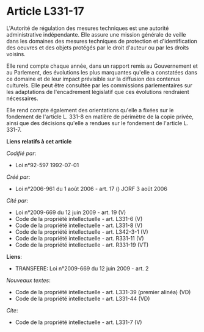 # Article L331-17

L'Autorité de régulation des mesures techniques est une autorité administrative indépendante. Elle assure une mission
générale de veille dans les domaines des mesures techniques de protection et d'identification des oeuvres et des objets
protégés par le droit d'auteur ou par les droits voisins. 

Elle rend compte chaque année, dans un rapport remis au Gouvernement et au Parlement, des évolutions les plus marquantes
qu'elle a constatées dans ce domaine et de leur impact prévisible sur la diffusion des contenus culturels. Elle peut être
consultée par les commissions parlementaires sur les adaptations de l'encadrement législatif que ces évolutions rendraient
nécessaires. 

Elle rend compte également des orientations qu'elle a fixées sur le fondement de l'article L. 331-8 en matière de périmètre
de la copie privée, ainsi que des décisions qu'elle a rendues sur le fondement de l'article L. 331-7.

**Liens relatifs à cet article**

_Codifié par_:

  - Loi n°92-597 1992-07-01

_Créé par_:

  - Loi n°2006-961 du 1 août 2006 - art. 17 () JORF 3 août 2006

_Cité par_:

  - Loi n°2009-669 du 12 juin 2009 - art. 19 (V)
  - Code de la propriété intellectuelle - art. L331-6 (V)
  - Code de la propriété intellectuelle - art. L331-8 (V)
  - Code de la propriété intellectuelle - art. L342-3-1 (V)
  - Code de la propriété intellectuelle - art. R331-11 (V)
  - Code de la propriété intellectuelle - art. R331-19 (VT)

**Liens**:

  - TRANSFERE: Loi n°2009-669 du 12 juin 2009 - art. 2

_Nouveaux textes_:

  - Code de la propriété intellectuelle - art. L331-39 (premier alinéa) (VD)
  - Code de la propriété intellectuelle - art. L331-44 (VD)

_Cite_:

  - Code de la propriété intellectuelle - art. L331-7 (V)

